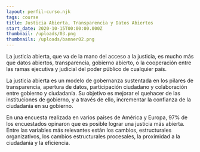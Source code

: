 ```yaml
---
layout: perfil-curso.njk
tags: course
title: Justicia Abierta, Transparencia y Datos Abiertos
start_date: 2020-10-15T00:00:00.000Z
thumbnail: /uploads/03.png
thumbnails: /uploads/banner02.png
---
```

La justicia abierta, que va de la mano del acceso a la justicia, es mucho más que datos abiertos, transparencia, gobierno abierto, o la cooperación entre las ramas ejecutiva y judicial del poder público de cualquier país.



La justicia abierta es un modelo de gobernanza sustentada en los pilares de transparencia, apertura de datos, participación ciudadano y colaboración entre gobierno y ciudadanía. Su objetivo es mejorar el quehacer de las instituciones de gobierno, y a través de ello, incrementar la confianza de la ciudadanía en su gobierno.



En una encuesta realizada en varios países de América y Europa, 97% de los encuestados opinaron que es posible lograr una justicia más abierta. Entre las variables más relevantes están los cambios, estructurales organizativos, los cambios estructurales procesales, la proximidad a la ciudadanía y la eficiencia.